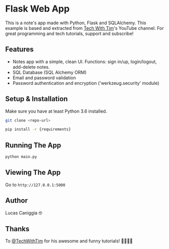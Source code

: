 # Flask Web App

This is a note's app made with Python, Flask and SQLAlchemy. This example is based and extracted from [Tech With Tim](https://www.youtube.com/channel/UC4JX40jDee_tINbkjycV4Sg)'s YouTube channel. For great programming and tech tutorials, support and subscribe!

## Features

- Notes app with a simple, clean UI. Functions: sign in/up, login/logout, add-delete notes.
- SQL Database (SQL Alchemy ORM)
- Email and password validation
- Password authentication and encryption ('werkzeug.security' module)

## Setup & Installation

Make sure you have at least Python 3.6 installed.

```bash
git clone <repo-url>
```

```bash
pip install -r {requirements}
```

## Running The App

```bash
python main.py
```

## Viewing The App

Go to `http://127.0.0.1:5000`

## Author

Lucas Caniggia 🤓

## Thanks

To [@TechWithTim](https://www.techwithtim.net/) for his awesome and funny tutorials! 🙏🏾🙌🏾